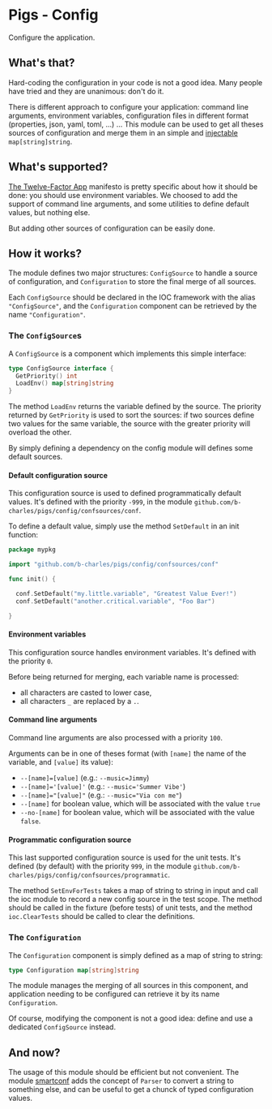 # Pigs - Config

Configure the application.

## What's that?

Hard-coding the configuration in your code is not a good idea. Many people have tried and they are unanimous: don't do it.

There is different approach to configure your application: command line arguments, environment variables, configuration files in different format (properties, json, yaml, toml, ...) ... This module can be used to get all theses sources of configuration and merge them in an simple and [injectable](../ioc/README.md) `map[string]string`.

## What's supported?

[The Twelve-Factor App](https://12factor.net/config) manifesto is pretty specific about how it should be done: you should use environment variables. We choosed to add the support of command line arguments, and some utilities to define default values, but nothing else.

But adding other sources of configuration can be easily done.

## How it works?

The module defines two major structures: `ConfigSource` to handle a source of configuration, and `Configuration` to store the final merge of all sources.

Each `ConfigSource` should be declared in the IOC framework with the alias `"ConfigSource"`, and the `Configuration` component can be retrieved by the name `"Configuration"`.

### The `ConfigSource`s

A `ConfigSource` is a component which implements this simple interface:

```go
type ConfigSource interface {
  GetPriority() int
  LoadEnv() map[string]string
}
```

The method `LoadEnv` returns the variable defined by the source. The priority returned by `GetPriority` is used to sort the sources: if two sources define two values for the same variable, the source with the greater priority will overload the other.

By simply defining a dependency on the config module will defines some default sources.

#### Default configuration source

This configuration source is used to defined programmatically default values. It's defined with the priority `-999`, in the module `github.com/b-charles/pigs/config/confsources/conf`.

To define a default value, simply use the method `SetDefault` in an init function:
```go
package mypkg

import "github.com/b-charles/pigs/config/confsources/conf"

func init() {

  conf.SetDefault("my.little.variable", "Greatest Value Ever!")
  conf.SetDefault("another.critical.variable", "Foo Bar")

}
```

#### Environment variables

This configuration source handles environment variables. It's defined with the priority `0`.

Before being returned for merging, each variable name is processed:
 * all characters are casted to lower case,
 * all characters `_` are replaced by a `.`.

#### Command line arguments

Command line arguments are also processed with a priority `100`.

Arguments can be in one of theses format (with `[name]` the name of the variable, and `[value]` its value):
* `--[name]=[value]` (e.g.: `--music=Jimmy`)
* `--[name]='[value]'` (e.g.: `--music='Summer Vibe'`)
* `--[name]="[value]"` (e.g.: `--music="Via con me"`)
* `--[name]` for boolean value, which will be associated with the value `true`
* `--no-[name]` for boolean value, which will be associated with the value `false`.

#### Programmatic configuration source

This last supported configuration source is used for the unit tests. It's defined (by default) with the priority `999`, in the module `github.com/b-charles/pigs/config/confsources/programmatic`.

The method `SetEnvForTests` takes a map of string to string in input and call the ioc module to record a new config source in the test scope. The method should be called in the fixture (before tests) of unit tests, and the method `ioc.ClearTests` should be called to clear the definitions.

### The `Configuration`

The `Configuration` component is simply defined as a map of string to string:
```go
type Configuration map[string]string
```

The module manages the merging of all sources in this component, and application needing to be configured can retrieve it by its name `Configuration`.

Of course, modifying the component is not a good idea: define and use a dedicated `ConfigSource` instead.

## And now?

The usage of this module should be efficient but not convenient. The module [smartconf](../smartconf/README.md) adds the concept of `Parser` to convert a string to something else, and can be useful to get a chunck of typed configuration values.

